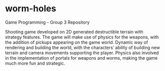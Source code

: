 # worm-holes
Game Programming - Group 3 Repository

Shooting game developed on 2D generated destructible terrain with strategy features. The game will make use of physics for the weapons, with the addition of pickups appearing on the game world. Dynamic way of rendering and building the world, with the characters’ ability of building new terrain and camera movements supporting the player. Physics also involved in the implementation of portals for weapons and worms, making the game much more fun and strategic.
